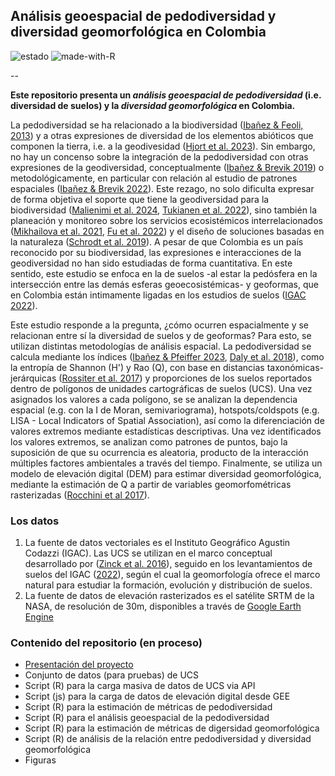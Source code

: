 ## Análisis geoespacial de pedodiversidad y diversidad geomorfológica en Colombia

![estado](https://img.shields.io/badge/estado-en_progreso-lightgrey&?style=for-the-badge&color=%23EEC900) ![made-with-R](https://img.shields.io/badge/R-276DC3?style=for-the-badge&logo=r&logoColor=white)

--

**Este repositorio presenta un *análisis geoespacial de pedodiversidad* (i.e. diversidad de suelos) y la *diversidad geomorfológica* en Colombia.**

La pedodiversidad se ha relacionado a la biodiversidad ([Ibañez & Feoli, 2013](https://acsess.onlinelibrary.wiley.com/doi/epdf/10.2136/vzj2012.0186)) y a otras expresiones de diversidad de los elementos abióticos que componen la tierra, i.e. a la geodivesidad ([Hjort et al. 2023](https://royalsocietypublishing.org/doi/10.1098/rsta.2023.0060)). Sin embargo, no hay un concenso sobre la integración de la pedodiversidad con otras expresiones de la geodiversidad, conceptualmente ([Ibañez & Brevik 2019](https://www.sciencedirect.com/science/article/abs/pii/S0341816219302528)) o metodológicamente, en particular con relación al estudio de patrones espaciales ([Ibañez & Brevik 2022](https://www.frontierspartnerships.org/journals/spanish-journal-of-soil-science/articles/10.3389/sjss.2022.10456/full)). Este rezago, no solo dificulta expresar de forma objetiva el soporte que tiene la geodiversidad para la biodiversidad ([Malienimi et al. 2024](https://onlinelibrary.wiley.com/doi/10.1111/ddi.13843), [Tukianen et al. 2022](https://www.lyellcollection.org/doi/full/10.1144/SP530-2022-107)), sino también la planeación y monitoreo sobre los servicios ecosistémicos interrelacionados ([Mikhailova et al. 2021](https://www.mdpi.com/2073-445X/10/3/288), [Fu et al. 2022](https://www.sciencedirect.com/science/article/abs/pii/S034181622200491X#:~:text=Pedodiversity%20can%20increase%20soil%20retention,indirect%20effects%20on%20ecosystem%20services.)) y el diseño de soluciones basadas en la naturaleza ([Schrodt et al. 2019](https://www.pnas.org/doi/10.1073/pnas.1911799116)). A pesar de que Colombia es un país reconocido por su biodiversidad, las expresiones e interacciones de la geodiversidad no han sido estudiadas de forma cuantitativa. En este sentido, este estudio se enfoca en la de suelos -al estar la pedósfera en la intersección entre las demás esferas geoecosistémicas- y geoformas, que en Colombia están intimamente ligadas en los estudios de suelos ([IGAC 2022](https://www.igac.gov.co/sites/default/files/listadomaestro/in-agr-pc02-05_elaboracion_de_cartografia_geomorfologica_0.pdf)).


Este estudio responde a la pregunta, ¿cómo ocurren espacialmente y se relacionan entre sí la diversidad de suelos y de geoformas? Para esto, se utilizan distintas metodologías de análisis espacial. La pedodiversidad se calcula mediante los índices ([Ibañez & Pfeiffer 2023](https://www.sciencedirect.com/science/article/abs/pii/B9780128229743000045?via%3Dihub), [Daly et al. 2018](https://www.mdpi.com/2227-7390/6/7/119)), como la entropía de Shannon (H') y Rao (Q), con base en distancias taxonómicas-jerárquicas ([Rossiter et al. 2017](https://www.sciencedirect.com/science/article/abs/pii/S0016706116303901)) y proporciones de los suelos reportados dentro de polígonos de unidades cartográficas de suelos (UCS). Una vez asignados los valores a cada polígono, se se analizan la dependencia espacial (e.g. con la I de Moran, semivariograma), hotspots/coldspots (e.g. LISA - Local Indicators of Spatial Association), así como la diferenciación de valores extremos mediante estadísticas descriptivas. Una vez identificados los valores extremos, se analizan como patrones de puntos, bajo la suposición de que su ocurrencia es aleatoria, producto de la interacción múltiples factores ambientales a través del tiempo. Finalmente, se utiliza un modelo de elevación digital (DEM)  para estimar diversidad geomorfológica, mediante la estimación de Q a partir de variables geomorfométricas rasterizadas ([Rocchini et al 2017](https://www.sciencedirect.com/science/article/abs/pii/S1470160X16304319)).   

### Los datos
1. La fuente de datos vectoriales es el Instituto Geográfico Agustin Codazzi (IGAC). Las UCS se utilizan en el marco conceptual desarrollado por ([Zinck et al. 2016](https://link.springer.com/book/10.1007/978-3-319-19159-1)), seguido en los levantamientos de suelos del IGAC 
([2022](https://www.igac.gov.co/sites/default/files/listadomaestro/in-agr-pc02-05_elaboracion_de_cartografia_geomorfologica_0.pdf)), según el cual la geomorfología ofrece el marco natural para estudiar la formación, evolución y distribución de suelos.
2. La fuente de datos de elevación rasterizados es el satélite SRTM de la NASA, de resolución de 30m, disponibles a través de [Google Earth Engine](https://developers.google.com/earth-engine/datasets/catalog/USGS_SRTMGL1_003?hl=es-419)

### Contenido del repositorio (en proceso)
- [Presentación del proyecto](https://cmguiob.github.io/pedodiv-colombia/2025_SLIDES_Pedodiversidad-Colombia.html#/pedodiversidad-en-colombia](https://cmguiob.github.io/pedodiv-colombia/Slides/Slides_Pedodiversidad-Colombia#/pedodiversidad-en-colombia))
- Conjunto de datos (para pruebas) de UCS
- Script (R) para la carga masiva de datos de UCS via API
- Script (js) para la carga de datos de elevación digital desde GEE
- Script (R) para la estimación de métricas de pedodiversidad 
- Script (R) para el análisis geoespacial de la pedodiversidad
- Script (R) para la estimación de métricas de digersidad geomorfológica
- Script (R) de análisis de la relación entre pedodiversidad y diversidad geomorfológica
- Figuras
